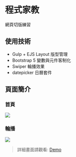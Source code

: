 # 程式家教

網頁切版練習

## 使用技術

* Gulp + EJS Layout 版型管理
* Bootstrap 5 變數與元件客制化
* Swiper 輪播效果
* datepicker 日曆套件

## 頁面簡介

### 首頁
![](https://i.imgur.com/vj1nCLV.jpg)

### 輪播
![](https://i.imgur.com/0m8vQBW.gif)

> 詳細畫面請觀看: [Demo](https://kumashow.github.io/layout-week6/)
